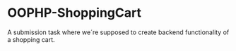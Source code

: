 # OOPHP-ShoppingCart
A submission task where we´re supposed to create backend functionality of a shopping cart.

 
